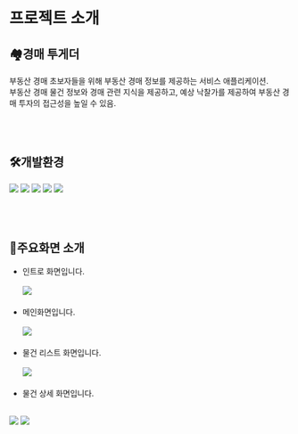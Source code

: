 # 프로젝트 소개
## 🏘️경매 투게더
부동산 경매 초보자들을 위해 부동산 경매 정보를 제공하는 서비스 애플리케이션.<br>
부동산 경매 물건 정보와 경매 관련 지식을 제공하고, 예상 낙찰가를 제공하여 부동산 경매 투자의 접근성을 높일 수 있음.<br><br><br><br>


## 🛠️개발환경
<img src="https://img.shields.io/badge/android studio-3DDC84?style=flat-square&logo=Android Studio&logoColor=white"/> <img src="https://img.shields.io/badge/Jupyter-F37626?style=flat-square&logo=Jupyter&logoColor=white"/>
<img src="https://img.shields.io/badge/Firebase-FFCA28?style=flat-square&logo=Firebase&logoColor=white"/> 
<img src="https://img.shields.io/badge/Kotlin-7F52FF?style=flat-square&logo=Kotlin&logoColor=white"/> <img src="https://img.shields.io/badge/python-3776AB?style=flat-square&logo=Python&logoColor=white"/>
<br><br><br><br>


## 📱주요화면 소개
+ 인트로 화면입니다.<br><br>
<img src = https://user-images.githubusercontent.com/121048708/208491665-29370dd9-fcda-45b5-bb69-34f669b05cd5.png><br><br>
+ 메인화면입니다.<br><br>
<img src = https://user-images.githubusercontent.com/121048708/208491667-64ffe67b-3606-403b-ae86-7abed4fe852b.png><br><br>
+ 물건 리스트 화면입니다.<br><br>
<img src = https://user-images.githubusercontent.com/121048708/208491672-76e45de6-7572-42dd-8da8-56763c47de7e.png><br><br>
+ 물건 상세 화면입니다.<br><br>
<img src = https://user-images.githubusercontent.com/121048708/208491673-f3ad13c2-efc7-43fe-898c-6b0228927cd9.png>
<img src = https://user-images.githubusercontent.com/121048708/208491674-9b7b20d1-c941-445e-ab72-98cbbfc48e11.png><br>
